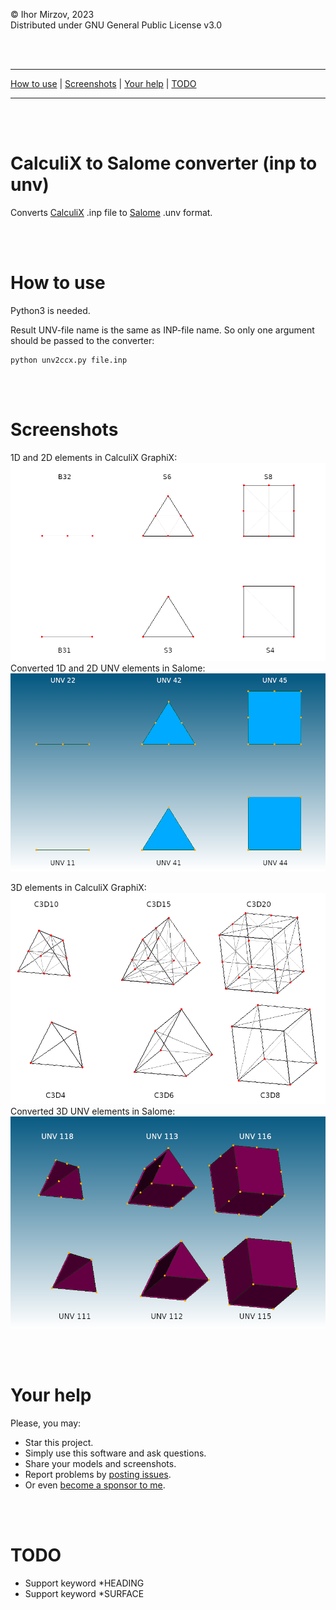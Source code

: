 © Ihor Mirzov, 2023  
Distributed under GNU General Public License v3.0

<br/><br/>



---

[How to use](#how-to-use) |
[Screenshots](#screenshots) |
[Your help](#your-help) |
[TODO](#todo)

---

<br/><br/>



# CalculiX to Salome converter (inp to unv)

Converts [CalculiX](http://dhondt.de/) .inp file to [Salome](https://www.salome-platform.org/) .unv format.

<br/><br/>



# How to use

Python3 is needed.

Result UNV-file name is the same as INP-file name. So only one argument should be passed to the converter:

    python unv2ccx.py file.inp

<br/><br/>



# Screenshots

1D and 2D elements in CalculiX GraphiX:  
![INP 2D](./Compound_Mesh_2D_inp.png "INP 2D")
Converted 1D and 2D UNV elements in Salome:  
![UNV 2D](./Compound_Mesh_2D_unv.png "UNV 2D")

3D elements in CalculiX GraphiX:  
![INP 3D](./Compound_Mesh_3D_inp.png "INP 3D")
Converted 3D UNV elements in Salome:  
![UNV 3D](./Compound_Mesh_3D_unv.png "UNV 3D")

<br/><br/>



# Your help

Please, you may:

- Star this project.
- Simply use this software and ask questions.
- Share your models and screenshots.
- Report problems by [posting issues](https://github.com/calculix/inp2unv/issues).
- Or even [become a sponsor to me](https://github.com/sponsors/imirzov).

<br/><br/>



# TODO

- Support keyword *HEADING
- Support keyword *SURFACE
